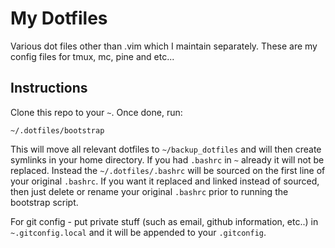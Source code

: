 My Dotfiles
===========

Various dot files other than .vim which I maintain separately. These are my config files for tmux, mc, pine and etc...

Instructions
---

Clone this repo to your `~`. Once done, run:

    ~/.dotfiles/bootstrap

This will move all relevant dotfiles to `~/backup_dotfiles` and will then create symlinks in your home directory. If you had `.bashrc` in `~` already it will not be replaced. Instead the `~/.dotfiles/.bashrc` will be sourced on the first line of your original `.bashrc`. If you want it replaced and linked instead of sourced, then just delete or rename your original `.bashrc` prior to running the bootstrap script.

For git config - put private stuff (such as email, github information, etc..) in `~.gitconfig.local` and it will be appended to your `.gitconfig`.
